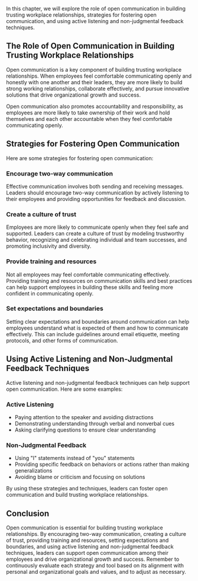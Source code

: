 
In this chapter, we will explore the role of open communication in building trusting workplace relationships, strategies for fostering open communication, and using active listening and non-judgmental feedback techniques.

The Role of Open Communication in Building Trusting Workplace Relationships
---------------------------------------------------------------------------

Open communication is a key component of building trusting workplace relationships. When employees feel comfortable communicating openly and honestly with one another and their leaders, they are more likely to build strong working relationships, collaborate effectively, and pursue innovative solutions that drive organizational growth and success.

Open communication also promotes accountability and responsibility, as employees are more likely to take ownership of their work and hold themselves and each other accountable when they feel comfortable communicating openly.

Strategies for Fostering Open Communication
-------------------------------------------

Here are some strategies for fostering open communication:

### Encourage two-way communication

Effective communication involves both sending and receiving messages. Leaders should encourage two-way communication by actively listening to their employees and providing opportunities for feedback and discussion.

### Create a culture of trust

Employees are more likely to communicate openly when they feel safe and supported. Leaders can create a culture of trust by modeling trustworthy behavior, recognizing and celebrating individual and team successes, and promoting inclusivity and diversity.

### Provide training and resources

Not all employees may feel comfortable communicating effectively. Providing training and resources on communication skills and best practices can help support employees in building these skills and feeling more confident in communicating openly.

### Set expectations and boundaries

Setting clear expectations and boundaries around communication can help employees understand what is expected of them and how to communicate effectively. This can include guidelines around email etiquette, meeting protocols, and other forms of communication.

Using Active Listening and Non-Judgmental Feedback Techniques
-------------------------------------------------------------

Active listening and non-judgmental feedback techniques can help support open communication. Here are some examples:

### Active Listening

* Paying attention to the speaker and avoiding distractions
* Demonstrating understanding through verbal and nonverbal cues
* Asking clarifying questions to ensure clear understanding

### Non-Judgmental Feedback

* Using "I" statements instead of "you" statements
* Providing specific feedback on behaviors or actions rather than making generalizations
* Avoiding blame or criticism and focusing on solutions

By using these strategies and techniques, leaders can foster open communication and build trusting workplace relationships.

Conclusion
----------

Open communication is essential for building trusting workplace relationships. By encouraging two-way communication, creating a culture of trust, providing training and resources, setting expectations and boundaries, and using active listening and non-judgmental feedback techniques, leaders can support open communication among their employees and drive organizational growth and success. Remember to continuously evaluate each strategy and tool based on its alignment with personal and organizational goals and values, and to adjust as necessary.
